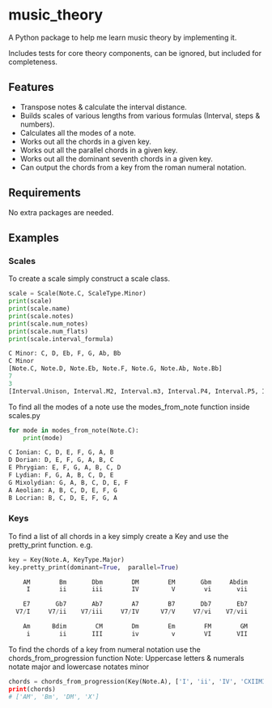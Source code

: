 # music_theory
A Python package to help me learn music theory by implementing it.

Includes tests for core theory components, can be ignored, but included for completeness.

## Features
- Transpose notes & calculate the interval distance.
- Builds scales of various lengths from various formulas (Interval, steps & numbers).
- Calculates all the modes of a note.
- Works out all the chords in a given key.
- Works out all the parallel chords in a given key.
- Works out all the dominant seventh chords in a given key.
- Can output the chords from a key from the roman numeral notation.  
  
## Requirements
No extra packages are needed.

## Examples

### Scales
To create a scale simply construct a scale class.

```python
scale = Scale(Note.C, ScaleType.Minor)
print(scale)
print(scale.name)
print(scale.notes)
print(scale.num_notes)
print(scale.num_flats)
print(scale.interval_formula)
```

```python
C Minor: C, D, Eb, F, G, Ab, Bb
C Minor
[Note.C, Note.D, Note.Eb, Note.F, Note.G, Note.Ab, Note.Bb]
7
3
[Interval.Unison, Interval.M2, Interval.m3, Interval.P4, Interval.P5, Interval.m6, Interval.m7]
```

To find all the modes of a note use the modes_from_note function inside scales.py

```python
for mode in modes_from_note(Note.C):
    print(mode)
```

```python
C Ionian: C, D, E, F, G, A, B
D Dorian: D, E, F, G, A, B, C
E Phrygian: E, F, G, A, B, C, D
F Lydian: F, G, A, B, C, D, E
G Mixolydian: G, A, B, C, D, E, F
A Aeolian: A, B, C, D, E, F, G
B Locrian: B, C, D, E, F, G, A
```

### Keys
To find a list of all chords in a key simply create a Key and use the pretty_print function. e.g.
```python
key = Key(Note.A, KeyType.Major)
key.pretty_print(dominant=True,  parallel=True)
```

```python
    AM        Bm       Dbm        DM        EM       Gbm     Abdim
     I        ii       iii        IV         V        vi       vii

    E7       Gb7       Ab7        A7        B7       Db7       Eb7
  V7/I     V7/ii    V7/iii     V7/IV      V7/V     V7/vi    V7/vii

    Am      Bdim        CM        Dm        Em        FM        GM
     i        ii       III        iv         v        VI       VII
```

To find the chords of a key from numeral notation use the chords_from_progression function
Note: Uppercase letters & numerals notate major and lowercase notates minor
```python
chords = chords_from_progression(Key(Note.A), ['I', 'ii', 'IV', 'CXIIMII-invalid''])
print(chords)
# ['AM', 'Bm', 'DM', 'X']
```